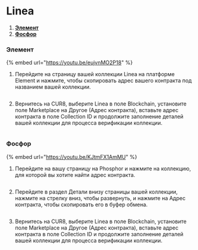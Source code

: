 # Linea

1. [**Элемент**](linea.md#element)
2. [**Фосфор**](linea.md#phosphor)

### Элемент

{% embed url="https://youtu.be/eujvnMO2P18" %}

1. Перейдите на страницу вашей коллекции Linea на платформе Element и нажмите, чтобы скопировать адрес вашего контракта под названием вашей коллекции.

<figure><img src="../../.gitbook/assets/Screenshot 2025-01-31 at 13.04.04.png" alt=""><figcaption></figcaption></figure>

2. Вернитесь на CUR8, выберите Linea в поле Blockchain, установите поле Marketplace на Другое (Адрес контракта), вставьте адрес контракта в поле Collection ID и продолжите заполнение деталей вашей коллекции для процесса верификации коллекции.

<figure><img src="../../.gitbook/assets/Screenshot 2025-01-31 at 13.05.47.png" alt=""><figcaption></figcaption></figure>

### Фосфор

{% embed url="https://youtu.be/KJtmFX1AmMU" %}

1. Перейдите на вашу страницу на Phosphor и нажмите на коллекцию, для которой вы хотите найти адрес контракта.

<figure><img src="../../.gitbook/assets/Screenshot 2025-01-31 at 13.20.16.png" alt=""><figcaption></figcaption></figure>

2. Перейдите в раздел Детали внизу страницы вашей коллекции, нажмите на стрелку вниз, чтобы развернуть, и нажмите на Адрес контракта, чтобы скопировать его в буфер обмена.

<figure><img src="../../.gitbook/assets/Screenshot 2025-01-31 at 13.15.21.png" alt=""><figcaption></figcaption></figure>

3. Вернитесь на CUR8, выберите Linea в поле Blockchain, установите поле Marketplace на Другое (Адрес контракта), вставьте адрес контракта в поле Collection ID и продолжите заполнение деталей вашей коллекции для процесса верификации коллекции.

<figure><img src="../../.gitbook/assets/Screenshot 2025-01-31 at 13.05.47.png" alt=""><figcaption></figcaption></figure>